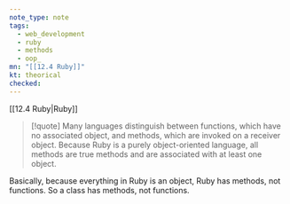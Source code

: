 ```yaml
---
note_type: note
tags:
  - web_development
  - ruby
  - methods
  - oop_
mn: "[[12.4 Ruby]]"
kt: theorical
checked: 
---
```

[[12.4 Ruby|Ruby]]

>[!quote]
>Many languages distinguish between functions, which have no associated object, and methods, which are invoked on a receiver object. Because Ruby is a purely object-oriented language, all methods are true methods and are associated with at least one object.

Basically, because everything in Ruby is an object, Ruby has methods, not functions. So a class has methods, not functions. 